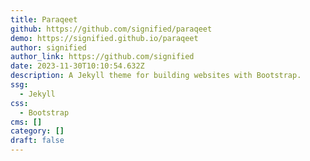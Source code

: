 ```yaml
---
title: Paraqeet
github: https://github.com/signified/paraqeet
demo: https://signified.github.io/paraqeet
author: signified
author_link: https://github.com/signified
date: 2023-11-30T10:10:54.632Z
description: A Jekyll theme for building websites with Bootstrap.
ssg:
  - Jekyll
css:
  - Bootstrap
cms: []
category: []
draft: false
---
```

